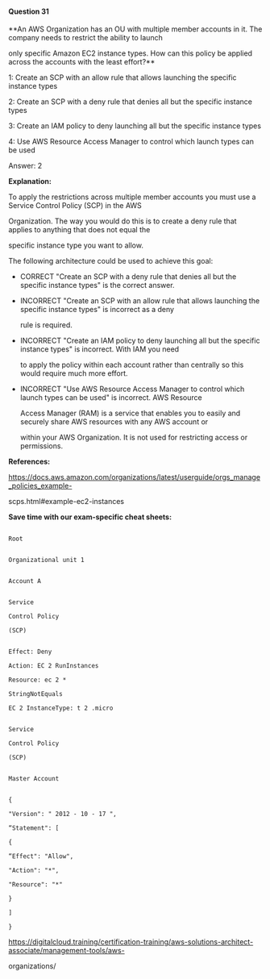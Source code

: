 #### Question  31


**An AWS Organization has an OU with multiple member accounts in it. The company needs to restrict the ability to launch

only specific Amazon EC2 instance types. How can this policy be applied across the accounts with the least effort?**


1: Create an SCP with an allow rule that allows launching the specific instance types


2: Create an SCP with a deny rule that denies all but the specific instance types


3: Create an IAM policy to deny launching all but the specific instance types


4: Use AWS Resource Access Manager to control which launch types can be used


Answer: 2


**Explanation:**


To apply the restrictions across multiple member accounts you must use a Service Control Policy (SCP) in the AWS

Organization. The way you would do this is to create a deny rule that applies to anything that does not equal the

specific instance type you want to allow.


The following architecture could be used to achieve this goal:


- CORRECT "Create an SCP with a deny rule that denies all but the specific instance types" is the correct answer.


- INCORRECT "Create an SCP with an allow rule that allows launching the specific instance types" is incorrect as a deny

  rule is required.


- INCORRECT "Create an IAM policy to deny launching all but the specific instance types" is incorrect. With IAM you need

  to apply the policy within each account rather than centrally so this would require much more effort.


- INCORRECT "Use AWS Resource Access Manager to control which launch types can be used" is incorrect. AWS Resource

  Access Manager (RAM) is a service that enables you to easily and securely share AWS resources with any AWS account or

  within your AWS Organization. It is not used for restricting access or permissions.


**References:**


https://docs.aws.amazon.com/organizations/latest/userguide/orgs_manage_policies_example-

scps.html#example-ec2-instances


**Save time with our exam-specific cheat sheets:**


```

Root

```


```

Organizational unit 1

```


```

Account A

```


```

Service

Control Policy

(SCP)

```


```

Effect: Deny

Action: EC 2 RunInstances

Resource: ec 2 *

StringNotEquals

EC 2 InstanceType: t 2 .micro

```


```

Service

Control Policy

(SCP)

```


```

Master Account

```


```

{

"Version": " 2012 - 10 - 17 ",

“Statement": [

{

“Effect": "Allow",

"Action": "*",

"Resource": "*"

}

]

}

```


https://digitalcloud.training/certification-training/aws-solutions-architect-associate/management-tools/aws-

organizations/

